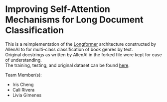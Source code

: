 # Improving Self-Attention Mechanisms for Long Document Classification
This is a reimplementation of the [Longformer](https://github.com/allenai/longformer/tree/master/longformer) architecture constructed by AllenAI to for multi-class classification of book genres by text. <br />
Original docstrings as written by AllenAI in the forked file were kept for ease of understanding. <br />
The training, testing, and original dataset can be found [here]().

Team Member(s): 
- Iris Cheng
- Cali Rivera
- Livia Gimenes
